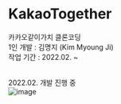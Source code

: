 # KakaoTogether
카카오같이가치 클론코딩 <br>
1인 개발 : 김명지 (Kim Myoung Ji) <br>
작업 기간 : 2022.02. ~
<br><br>

2022.02. 개발 진행 중 <br>
![image](https://user-images.githubusercontent.com/66910643/155342549-a6b36091-b9fd-41e5-95e8-0e63973716a3.png)
